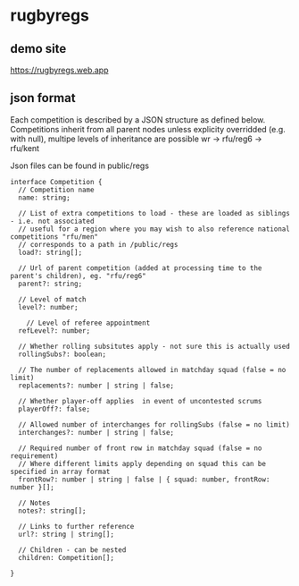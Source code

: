 # rugbyregs

## demo site
https://rugbyregs.web.app

## json format
Each competition is described by a JSON structure as defined below.
Competitions inherit from all parent nodes unless explicity overridded (e.g. with null),
multipe levels of inheritance are possible wr -> rfu/reg6 -> rfu/kent

Json files can be found in public/regs

```
interface Competition {
  // Competition name
  name: string;
  
  // List of extra competitions to load - these are loaded as siblings - i.e. not associated
  // useful for a region where you may wish to also reference national competitions "rfu/men"
  // corresponds to a path in /public/regs
  load?: string[];
  
  // Url of parent competition (added at processing time to the parent's children), eg. "rfu/reg6"
  parent?: string;
  
  // Level of match
  level?: number;
  
    // Level of referee appointment
  refLevel?: number;
  
  // Whether rolling subsitutes apply - not sure this is actually used
  rollingSubs?: boolean;
  
  // The number of replacements allowed in matchday squad (false = no limit)
  replacements?: number | string | false;
  
  // Whether player-off applies  in event of uncontested scrums
  playerOff?: false;
  
  // Allowed number of interchanges for rollingSubs (false = no limit)
  interchanges?: number | string | false;
  
  // Required number of front row in matchday squad (false = no requirement)
  // Where different limits apply depending on squad this can be specified in array format
  frontRow?: number | string | false | { squad: number, frontRow: number }[];
  
  // Notes
  notes?: string[];
    
  // Links to further reference
  url?: string | string[];
  
  // Children - can be nested
  children: Competition[];
  
}
```
